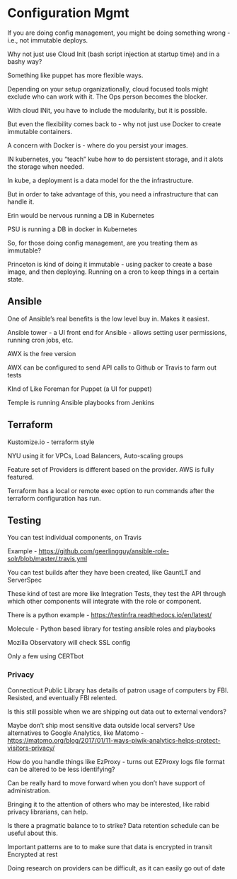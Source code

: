 # Configuration Mgmt

If you are doing config management, you might be doing something wrong - i.e., not immutable deploys.

Why not just use Cloud Init (bash script injection at startup time) and in a bashy way?

Something like puppet has more flexible ways.

Depending on your setup organizationally, cloud focused tools might exclude who can work with it. The Ops person becomes the blocker.

With cloud INit, you have to include the modularity, but it is possible.

But even the flexibility comes back to - why not just use Docker to create immutable containers. 

A concern with Docker is - where do you persist your images. 

IN kubernetes, you “teach” kube how to do persistent storage, and it alots the storage when needed.

In kube, a deployment is a data model for the the infrastructure.

But in order to take advantage of this, you need a infrastructure that can handle it.

Erin would be nervous running a DB in Kubernetes

PSU is running a DB in docker in Kubernetes

So, for those doing config management, are you treating them as immutable?

Princeton is kind of doing it immutable - using packer to create a base image, and then deploying. Running on a cron to keep things in a certain state.

## Ansible
One of Ansible’s real benefits is the low level buy in. Makes it easiest. 

Ansible tower - a UI front end for Ansible - allows setting user permissions, running cron jobs, etc.


AWX is the free version

AWX can be configured to send API calls to Github or Travis to farm out tests

KInd of Like Foreman for Puppet (a UI for puppet)

Temple is running Ansible playbooks from Jenkins



## Terraform
Kustomize.io - terraform style 

NYU using it for VPCs, Load Balancers, Auto-scaling groups

Feature set of Providers is different based on the provider. AWS is fully featured.

Terraform has a local or remote exec option to run commands after the terraform configuration has run.


## Testing

You can test individual components, on Travis

Example - https://github.com/geerlingguy/ansible-role-solr/blob/master/.travis.yml

You can test builds after they have been created, like GauntLT  and ServerSpec

These kind of test are more like Integration Tests, they test the API through which other components will integrate with the role or component.

There is a python example - https://testinfra.readthedocs.io/en/latest/


Molecule - Python based library for testing ansible roles and playbooks

Mozilla Observatory will check SSL config

Only a few using CERTbot

### Privacy

Connecticut Public Library has details of patron usage of computers by FBI. Resisted, and eventually FBI relented.

Is this still possible when we are shipping out data out to external vendors? 

Maybe don’t ship most sensitive data outside local servers?
Use alternatives to Google Analytics, like Matomo - https://matomo.org/blog/2017/01/11-ways-piwik-analytics-helps-protect-visitors-privacy/

How do you handle things like EzProxy - turns out EZProxy logs file format can be altered to be less identifying?

Can be really hard to move forward when you don’t have support of administration.

Bringing it to the attention of others who may be interested, like rabid privacy librarians, can help.

Is there a pragmatic balance to to strike? Data retention schedule can be useful about this.

Important patterns are to to make sure that data is 
encrypted in transit 
Encrypted at rest

Doing research on providers can be difficult, as it can easily go out of date
